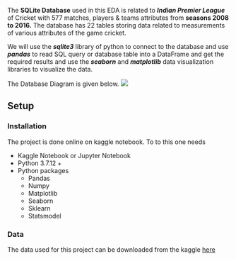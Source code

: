 The **SQLite Database** used in this EDA is related to  ***Indian Premier League***  of  Cricket with 577 matches, players & teams attributes from **seasons 2008 to 2016.** The database has 22 tables storing data related to measurements of various attributes of the game cricket. 

We will use the ***sqlite3*** library of python to connect to the database and use ***pandas*** to read SQL query or database table into a DataFrame  and get the required results and use the ***seaborn*** and ***matplotlib*** data visualization libraries to visualize the data. 

The Database Diagram is given below.
![](https://i.imgur.com/327NVKH.png)

## Setup

### Installation 

The project is done online on kaggle notebook. 
To to this one needs

* Kaggle Notebook or Jupyter Notebook
* Python 3.7.12 + 
* Python packages
    * Pandas
    * Numpy
    * Matplotlib
    * Seaborn 
    * Sklearn 
    * Statsmodel

### Data 
The data used for this project can be downloaded from the kaggle [here](https://www.kaggle.com/datasets/harsha547/ipldatabase) 
